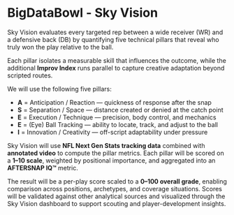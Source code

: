 # BigDataBowl - Sky Vision

Sky Vision evaluates every targeted rep between a wide receiver (WR) and a defensive back (DB) by quantifying five technical pillars that reveal who truly won the play relative to the ball.

Each pillar isolates a measurable skill that influences the outcome, while the additional **Improv Index** runs parallel to capture creative adaptation beyond scripted routes.

We will use the following five pillars:
- **A** = Anticipation / Reaction — quickness of response after the snap
- **S** = Separation / Space — distance created or denied at the catch point
- **E** = Execution / Technique — precision, body control, and mechanics
- **E** = (Eye) Ball Tracking — ability to locate, track, and adjust to the ball
- **I** = Innovation / Creativity — off-script adaptability under pressure

Sky Vision will use **NFL Next Gen Stats tracking data** combined with **annotated video** to compute the pillar metrics.
Each pillar will be scored on a **1–10 scale**, weighted by positional importance, and aggregated into an **AFTERSNAP IQ™** metric.

The result will be a per-play score scaled to a **0–100 overall grade**, enabling comparison across positions, archetypes, and coverage situations.
Scores will be validated against other analytical sources and visualized through the Sky Vision dashboard to support scouting and player-development insights.
